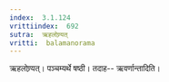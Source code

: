 ```yaml
---
index:  3.1.124
vrittiindex:  692
sutra:  ऋहलोण्र्यत्
vritti:  balamanorama 
---
```


ऋहलोण्र्यत्। पञ्चम्यर्थे षष्ठी। तदाह-- ऋवर्णान्तादिति। 

